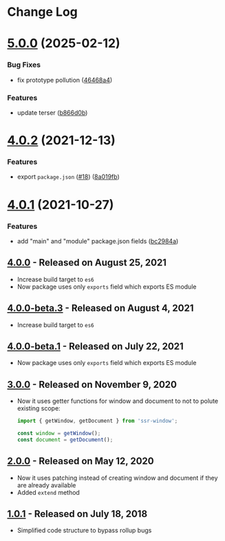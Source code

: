 # Change Log

# [5.0.0](https://github.com/nolimits4web/ssr-window/compare/v4.0.2...v5.0.0) (2025-02-12)

### Bug Fixes

- fix prototype pollution ([46468a4](https://github.com/nolimits4web/ssr-window/commit/46468a49edee76d60d6c0f380bcd78161472d874))

### Features

- update terser ([b866d0b](https://github.com/nolimits4web/ssr-window/commit/b866d0be1ba6bb6efac788d59719f90e181360c4))

# [4.0.2](https://github.com/nolimits4web/ssr-window/compare/v4.0.1...v4.0.2) (2021-12-13)

### Features

- export `package.json` ([#18](https://github.com/nolimits4web/ssr-window/issues/18)) ([8a019fb](https://github.com/nolimits4web/ssr-window/commit/8a019fba12944134da6972f4d1c9a02c728ac0aa))

# [4.0.1](https://github.com/nolimits4web/ssr-window/compare/v4.0.0...v4.0.1) (2021-10-27)

### Features

- add "main" and "module" package.json fields ([bc2984a](https://github.com/nolimits4web/ssr-window/commit/bc2984aa787c6b2dc9f15d47805b36f7b26e23a2))

## [4.0.0](https://github.com/nolimits4web/ssr-window/compare/v3.0.0...v4.0.0) - Released on August 25, 2021

- Increase build target to `es6`
- Now package uses only `exports` field which exports ES module

## [4.0.0-beta.3](https://github.com/nolimits4web/ssr-window/compare/v4.0.0-beta.1...v4.0.0-beta.3) - Released on August 4, 2021

- Increase build target to `es6`

## [4.0.0-beta.1](https://github.com/nolimits4web/ssr-window/compare/v3.0.0...v4.0.0-beta.1) - Released on July 22, 2021

- Now package uses only `exports` field which exports ES module

## [3.0.0](https://github.com/nolimits4web/ssr-window/compare/v1.0.1...v2.0.0) - Released on November 9, 2020

- Now it uses getter functions for window and document to not to polute existing scope:

  ```js
  import { getWindow, getDocument } from 'ssr-window';

  const window = getWindow();
  const document = getDocument();
  ```

## [2.0.0](https://github.com/nolimits4web/ssr-window/compare/v1.0.1...v2.0.0) - Released on May 12, 2020

- Now it uses patching instead of creating window and document if they are already available
- Added `extend` method

## [1.0.1](https://github.com/nolimits4web/ssr-window/compare/v1.0.0...v1.0.1) - Released on July 18, 2018

- Simplified code structure to bypass rollup bugs

